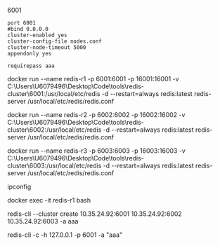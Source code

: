 6001

```
port 6001
#bind 0.0.0.0
cluster-enabled yes
cluster-config-file nodes.conf
cluster-node-timeout 5000
appendonly yes

requirepass aaa
```

docker run --name redis-r1 -p 6001:6001 -p 16001:16001 -v C:\Users\U6079496\Desktop\Code\tools\redis-cluster\6001\:/usr/local/etc/redis -d --restart=always  redis:latest redis-server /usr/local/etc/redis/redis.conf

docker run --name redis-r2 -p 6002:6002 -p 16002:16002 -v C:\Users\U6079496\Desktop\Code\tools\redis-cluster\6002\:/usr/local/etc/redis -d --restart=always  redis:latest redis-server /usr/local/etc/redis/redis.conf

docker run --name redis-r3 -p 6003:6003 -p 16003:16003 -v C:\Users\U6079496\Desktop\Code\tools\redis-cluster\6003\:/usr/local/etc/redis -d --restart=always  redis:latest redis-server /usr/local/etc/redis/redis.conf

ipconfig

docker exec -it redis-r1 bash

redis-cli --cluster create 10.35.24.92:6001 10.35.24.92:6002 10.35.24.92:6003 -a aaa

redis-cli -c -h 127.0.0.1 -p 6001 -a "aaa"
